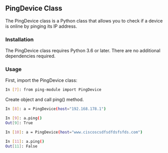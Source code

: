 ## PingDevice Class
The PingDevice class is a Python class that allows you to check if a device is online by pinging its IP address.

### Installation
The PingDevice class requires Python 3.6 or later. There are no additional dependencies required.

### Usage
First, import the PingDevice class:

```sh
In [7]: from ping-module import PingDevice
```

Create object and call ping() method.
```sh
In [8]: a = PingDevice(host="192.168.178.1")

In [9]: a.ping()
Out[9]: True

In [10]: a = PingDevice(host="www.ciscoscsdfsdfdsfsfds.com")

In [11]: a.ping()
Out[11]: False
```

